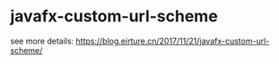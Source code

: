 # javafx-custom-url-scheme

see more details: https://blog.eirture.cn/2017/11/21/javafx-custom-url-scheme/
